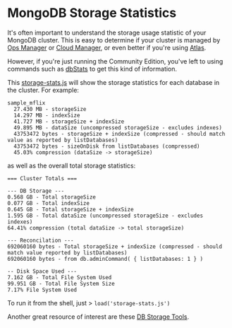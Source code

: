 # MongoDB Storage Statistics

It's often important to understand the storage usage statistic of your MongoDB cluster. This is easy to determine if your cluster is managed by [Ops Manager](https://www.mongodb.com/products/ops-manager) or [Cloud Manager](https://www.mongodb.com/cloud/cloud-manager), or even better if you're using [Atlas](https://www.mongodb.com/cloud/atlas).

However, if you're just running the Community Edition, you've left to using commands such as [dbStats](https://docs.mongodb.com/manual/reference/command/dbStats/) to get this kind of information. 

This [storage-stats.js](storage-stats.js) will show the storage statistics for each database in the cluster. For example:

```
sample_mflix
  27.430 MB - storageSize
  14.297 MB - indexSize
  41.727 MB - storageSize + indexSize
  49.895 MB - dataSize (uncompressed storageSize - excludes indexes)
  43753472 bytes - storageSize + indexSize (compressed - should match value as reported by listDatabases)
  43753472 bytes - sizeOnDisk from listDatabases (compressed)
  45.03% compression (dataSize -> storageSize)
```
as well as the overall total storage statistics:

```
=== Cluster Totals ===

--- DB Storage ---
0.568 GB - Total storageSize
0.077 GB - Total indexSize
0.645 GB - Total storageSize + indexSize
1.595 GB - Total dataSize (uncompressed storageSize - excludes indexes)
64.41% compression (total dataSize -> total storageSize)

--- Reconcilation ---
692060160 bytes - Total storageSize + indexSize (compressed - should match value reported by listDatabases)
692060160 bytes - from db.adminCommand( { listDatabases: 1 } )

-- Disk Space Used ---
7.162 GB - Total File System Used
99.951 GB - Total File System Size
7.17% File System Used
```

To run it from the shell, just > `load('storage-stats.js')`

Another great resource of interest are these [DB Storage Tools](https://github.com/tap1r/mongodb-scripts/blob/master/DB%20Storage%20tools.md).